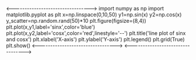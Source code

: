 <--------------------------------->
import numpy as np
import matplotlib.pyplot as plt
x=np.linspace(0,10,50)
y1=np.sin(x)
y2=np.cos(x)
y_scatter=np.random.rand(50)*10
plt.figure(figsize=(8,4))
plt.plot(x,y1,label='sinx',color='blue')
plt.plot(x,y2,label='cosx',color='red',linestyle='--')
plt.title('line plot of sinx and cosx')
plt.xlabel('X-axis')
plt.ylabel('Y-axis')
plt.legend()
plt.grid(True)
plt.show()
<--------------------------------->
<--------------------------------->